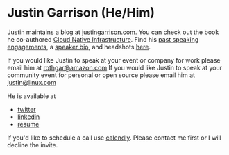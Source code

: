 # Justin Garrison (He/Him)

Justin maintains a blog at [justingarrison.com](http://justingarrison.com).
You can check out the book he co-authored [Cloud Native Infrastructure](http://www.cnibook.info).
Find his [past speaking engagements](https://github.com/rothgar/rothgar/blob/master/SPEAKING.md), a [speaker bio](https://github.com/rothgar/rothgar/blob/master/BIO.md), and headshots [here](https://github.com/rothgar/rothgar/tree/master/img).

If you would like Justin to speak at your event or company for work please email him at rothgar@amazon.com
If you would like Justin to speak at your community event for personal or open source please email him at justin@linux.com

He is available at

- [twitter](https://twitter.com/rothgar)
- [linkedin](https://www.linkedin.com/in/justingarrison/)
- [resume](https://www.justingarrison.com/resume.html)

If you'd like to schedule a call use [calendly](https://calendly.com/justingarrison/30min).
Please contact me first or I will decline the invite.
